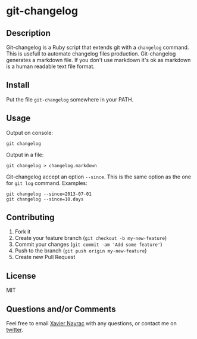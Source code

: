 git-changelog
================

Description
-----------
Git-changelog is a Ruby script that extends git with a `changelog` command.
This is usefull to automate changelog files production.
Git-changelog generates a markdown file. If you don't use markdown it's
ok as markdown is a human readable text file format.

Install
-------------------------
Put the file `git-changelog` somewhere in your PATH.

Usage
--------------------------

Output on console:

    git changelog

Output in a file:

    git changelog > changelog.markdown

Git-changelog accept an option `--since`. This is the same option as
the one for `git log` command. Examples:

    git changelog --since=2013-07-01
    git changelog --since=10.days

Contributing
-------------------------

1. Fork it
2. Create your feature branch (`git checkout -b my-new-feature`)
3. Commit your changes (`git commit -am 'Add some feature'`)
4. Push to the branch (`git push origin my-new-feature`)
5. Create new Pull Request


License
--------------------------
MIT


Questions and/or Comments
--------------------------

Feel free to email [Xavier Nayrac](mailto:xavier.nayrac@gmail.com)
with any questions, or contact me on [twitter](https://twitter.com/lkdjiin).
